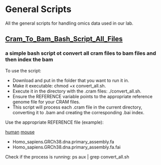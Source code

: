 # General Scripts

All the general scripts for handling omics data used in our lab.


## [Cram_To_Bam_Bash_Script_All_Files](General_Genomics_Scripts/convert_all.sh)
### a simple bash script ot convert all cram files to bam files and then index the bam

To use the script:

- Download and put in the folder that you want to run it in.
- Make it executable: chmod +x convert_all.sh.
- Execute it in the directory with the .cram files: ./convert_all.sh.
- Ensure the REFERENCE variable points to the appropriate reference genome file for your CRAM files.
- This script will process each .cram file in the current directory, converting it to .bam and creating the corresponding .bai index.

Use the appropriate REFERENCE file (example):

[human](https://ftp.ensembl.org/pub/release-110/fasta/homo_sapiens/dna/)
[mouse](https://ftp.ensembl.org/pub/release-110/fasta/mus_musculus/dna/)

- Homo_sapiens.GRCh38.dna.primary_assembly.fa
- Homo_sapiens.GRCh38.dna.primary_assembly.fa.fai

Check if the process is running:
  ps aux | grep convert_all.sh
